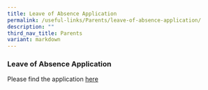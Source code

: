 ```yaml
---
title: Leave of Absence Application
permalink: /useful-links/Parents/leave-of-absence-application/
description: ""
third_nav_title: Parents
variant: markdown
---
```

### Leave of Absence Application

Please find the application [here](Go.gov.sg/qss-loa)
